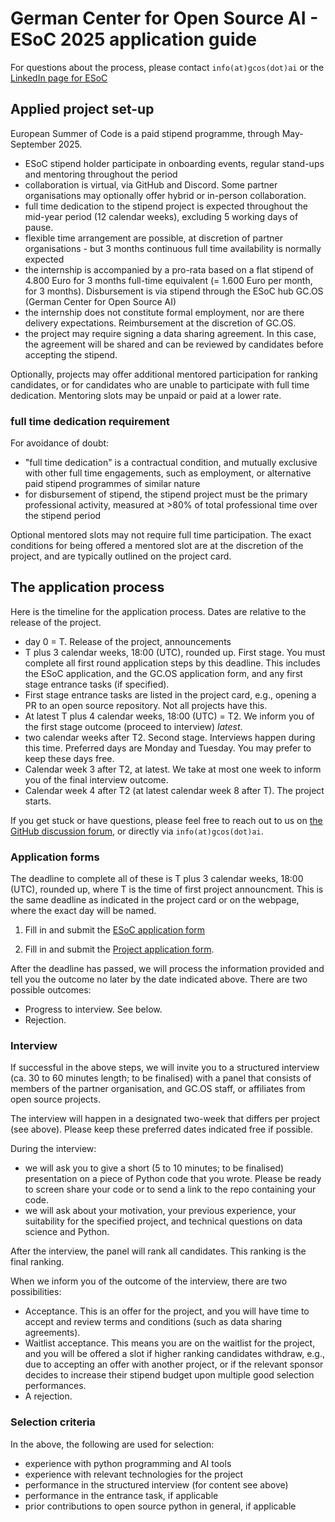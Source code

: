 # German Center for Open Source AI - ESoC 2025 application guide

For questions about the process, please contact `info(at)gcos(dot)ai` or the [LinkedIn page for ESoC](https://www.linkedin.com/posts/european-summer-of-code)

## Applied project set-up

European Summer of Code is a paid stipend programme, through May-September 2025.

* ESoC stipend holder participate in onboarding events, regular stand-ups and mentoring throughout the period
* collaboration is virtual, via GitHub and Discord. Some partner organisations may optionally offer hybrid or in-person collaboration.
* full time dedication to the stipend project is expected throughout the mid-year period (12 calendar weeks), excluding 5 working days of pause.
* flexible time arrangement are possible, at discretion of partner organisations - but 3 months continuous full time availability is normally expected
* the internship is accompanied by a pro-rata based on a flat stipend of 4.800 Euro for 3 months full-time equivalent (= 1.600 Euro per month, for 3 months). Disbursement is via stipend through the ESoC hub GC.OS (German Center for Open Source AI)
* the internship does not constitute formal employment, nor are there delivery expectations. Reimbursement at the discretion of GC.OS.
* the project may require signing a data sharing agreement. In this case, the agreement will be shared and can be reviewed by candidates before accepting the stipend.

Optionally, projects may offer additional mentored participation for ranking candidates, or for candidates who are unable to participate with full time dedication. Mentoring slots may be unpaid or paid at a lower rate.

### full time dedication requirement

For avoidance of doubt:

* "full time dedication" is a contractual condition, and mutually exclusive with other full time engagements, such as employment, or alternative paid stipend programmes of similar nature
* for disbursement of stipend, the stipend project must be the primary professional activity, measured at >80% of total professional time over the stipend period

Optional mentored slots may not require full time participation. The exact conditions for being offered a mentored slot are at the discretion of the project, and are typically outlined on the project card.

## The application process

Here is the timeline for the application process.
Dates are relative to the release of the project.

- day 0 = T. Release of the project, announcements
- T plus 3 calendar weeks, 18:00 (UTC), rounded up. First stage. You must complete all first round application steps by this deadline. This includes the ESoC application, and the GC.OS application form, and any first stage entrance tasks (if specified).
- First stage entrance tasks are listed in the project card, e.g., opening a PR to an open source repository. Not all projects have this.
- At latest T plus 4 calendar weeks, 18:00 (UTC) = T2. We inform you of the first stage outcome (proceed to interview) *latest*.
- two calendar weeks after T2. Second stage. Interviews happen during this time. Preferred days are Monday and Tuesday. You may prefer to keep these days free.
- Calendar week 3 after T2, at latest. We take at most one week to inform you of the final interview outcome.
- Calendar week 4 after T2 (at latest calendar week 8 after T). The project starts.

If you get stuck or have questions, please feel free to reach out to us on [the GitHub discussion forum](https://github.com/european-summer-of-code/esoc2025/discussions), or directly via `info(at)gcos(dot)ai`.


### Application forms

The deadline to complete all of these is T plus 3 calendar weeks, 18:00 (UTC), rounded up, where T is the time of first project announcment. This is the same deadline as indicated in the project card or on the webpage, where the exact day will be named.

1. Fill in and submit the [ESoC application form](https://www.linkedin.com/posts/european-summer-of-code_european-summer-of-code-activity-7308135810648715264-RbpO)

2. Fill in and submit the [Project application form](https://forms.office.com/e/GhGWQLdseU).

After the deadline has passed, we will process the information provided and tell you the outcome no later by the date indicated above. There are two possible outcomes:

- Progress to interview. See below.
- Rejection.

### Interview

If successful in the above steps, we will invite you to a structured interview (ca. 30 to 60 minutes length; to be finalised) with a panel that consists of members of the partner organisation, and GC.OS staff, or affiliates from open source projects.

The interview will happen in a designated two-week that differs per project (see above). Please keep these preferred dates indicated free if possible.

During the interview:

- we will ask you to give a short (5 to 10 minutes; to be finalised) presentation on a piece of Python code that you wrote. Please be ready to screen share your code or to send a link to the repo containing your code.
- we will ask about your motivation, your previous experience, your suitability for the specified project, and technical questions on data science and Python.

After the interview, the panel will rank all candidates. This ranking is the final ranking.

When we inform you of the outcome of the interview, there are two possibilities:

* Acceptance. This is an offer for the project, and you will have time to accept and review terms and conditions (such as data sharing agreements).
* Waitlist acceptance. This means you are on the waitlist for the project, and you will be offered a slot if higher ranking candidates withdraw, e.g., due to accepting an offer with another project, or if the relevant sponsor decides to increase their stipend budget upon multiple good selection performances.
* A rejection.

### Selection criteria

In the above, the following are used for selection:

* experience with python programming and AI tools
* experience with relevant technologies for the project
* performance in the structured interview (for content see above)
* performance in the entrance task, if applicable
* prior contributions to open source python in general, if applicable
